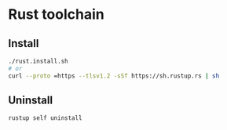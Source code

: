 # Rust toolchain

## Install
```sh
./rust.install.sh
# or
curl --proto =https --tlsv1.2 -sSf https://sh.rustup.rs | sh
```

## Uninstall
```sh
rustup self uninstall
```
